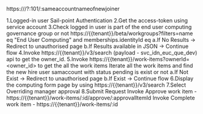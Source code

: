 https://<FQDN>/?:101/:sameaccountnameofnewjoiner

1.Logged-in user Sail-point Authentication 
2.Get the access-token using service account
3.Check logged in user is part of the end user computing governance group or not
	https://{{tenant}}/beta/workgroups?filters=name eq "End User Computing" and memberships.identityId eq <logged-in-user-id>
	a.If No Results -> Redirect to unauthorised page
	b.If Results available in JSON -> Continue flow
4.Invoke https://{{tenant}}/v3/search (payload - svc_idn_euc_que_dev) api to get the owner_id.
5.Invoke https://{{tenant}}/work-items?ownerId=<owner_id> to get the all the work items
	Iterate all the work items and find the new hire user samaccount with status pending is exist or not
	a.If Not Exist -> Redirect to unauthorised page
	b.If Exist -> Continue flow
6.Display the computing form page by using https://{{tenant}}/v3/search 
7.Select Overriding manager approval
8.Submit Request
	Invoke Approve work item - https://{{tenant}}/work-items/:id/approve/:approvalItemId
	Invoke Complete work item - https://{{tenant}}/work-items/:id
